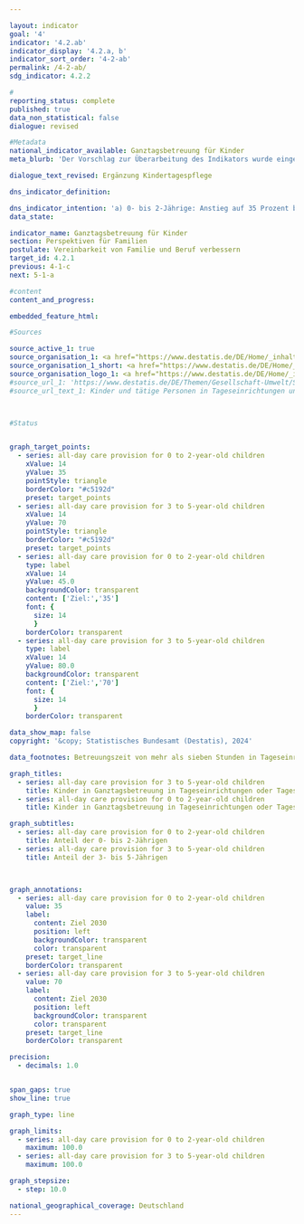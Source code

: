 ```yaml
---

layout: indicator        
goal: '4'        
indicator: '4.2.ab'        
indicator_display: '4.2.a, b'        
indicator_sort_order: '4-2-ab'        
permalink: /4-2-ab/        
sdg_indicator: 4.2.2        

#
reporting_status: complete        
published: true        
data_non_statistical: false        
dialogue: revised

#Metadata        
national_indicator_available: Ganztagsbetreuung für Kinder
meta_blurb: 'Der Vorschlag zur Überarbeitung des Indikators wurde eingebracht vom Bundesministerium für Familie, Senioren, Frauen und Jugend (BMFSFJ).'

dialogue_text_revised: Ergänzung Kindertagespflege

dns_indicator_definition:        

dns_indicator_intention: 'a) 0- bis 2-Jährige: Anstieg auf 35 Prozent bis 2030<br>b) 3- bis 5-Jährige: Anstieg auf 70 Prozent bis 2030'
data_state:         

indicator_name: Ganztagsbetreuung für Kinder   
section: Perspektiven für Familien        
postulate: Vereinbarkeit von Familie und Beruf verbessern        
target_id: 4.2.1        
previous: 4-1-c        
next: 5-1-a        

#content         
content_and_progress:

embedded_feature_html:   

#Sources        

source_active_1: true
source_organisation_1: <a href="https://www.destatis.de/DE/Home/_inhalt.html" target="_blank">Statistisches Bundesamt</a>
source_organisation_1_short: <a href="https://www.destatis.de/DE/Home/_inhalt.html" target="_blank">Statistisches Bundesamt</a>
source_organisation_logo_1: <a href="https://www.destatis.de/DE/Home/_inhalt.html" target="_blank"><img src="https://dns-indikatoren.de/public/OrgImgDe/destatis.png" alt="Statistisches Bundesamt" title=" Klicken Sie hier um zur Homepage der Organisation Statistisches Bundesamt zu gelangen." style="height:60px; width:148px; border:transparent"/></a>
#source_url_1: 'https://www.destatis.de/DE/Themen/Gesellschaft-Umwelt/Soziales/Kindertagesbetreuung/_inhalt.html#sprg234640'
#source_url_text_1: Kinder und tätige Personen in Tageseinrichtungen und in öffentlich geförderter Kindertagespflege



#Status        


graph_target_points:
  - series: all-day care provision for 0 to 2-year-old children
    xValue: 14
    yValue: 35
    pointStyle: triangle
    borderColor: "#c5192d"
    preset: target_points
  - series: all-day care provision for 3 to 5-year-old children
    xValue: 14
    yValue: 70
    pointStyle: triangle
    borderColor: "#c5192d"
    preset: target_points
  - series: all-day care provision for 0 to 2-year-old children
    type: label
    xValue: 14
    yValue: 45.0
    backgroundColor: transparent
    content: ['Ziel:','35']
    font: {
      size: 14
      }
    borderColor: transparent
  - series: all-day care provision for 3 to 5-year-old children
    type: label
    xValue: 14
    yValue: 80.0
    backgroundColor: transparent
    content: ['Ziel:','70']
    font: {
      size: 14
      }
    borderColor: transparent        

data_show_map: false        
copyright: '&copy; Statistisches Bundesamt (Destatis), 2024'        

data_footnotes: Betreuungszeit von mehr als sieben Stunden in Tageseinrichtungen oder Tagespflege.<br>• Die Daten basieren auf einer Sonderauswertung und sind nicht öffentlich zugänglich.       

graph_titles:
  - series: all-day care provision for 3 to 5-year-old children
    title: Kinder in Ganztagsbetreuung in Tageseinrichtungen oder Tagespflege
  - series: all-day care provision for 0 to 2-year-old children
    title: Kinder in Ganztagsbetreuung in Tageseinrichtungen oder Tagespflege        

graph_subtitles:
  - series: all-day care provision for 0 to 2-year-old children
    title: Anteil der 0- bis 2-Jährigen
  - series: all-day care provision for 3 to 5-year-old children
    title: Anteil der 3- bis 5-Jährigen



graph_annotations:
  - series: all-day care provision for 0 to 2-year-old children
    value: 35
    label:
      content: Ziel 2030
      position: left
      backgroundColor: transparent
      color: transparent
    preset: target_line
    borderColor: transparent
  - series: all-day care provision for 3 to 5-year-old children
    value: 70
    label:
      content: Ziel 2030
      position: left
      backgroundColor: transparent
      color: transparent
    preset: target_line
    borderColor: transparent        

precision:
  - decimals: 1.0


span_gaps: true        
show_line: true        

graph_type: line                

graph_limits:
  - series: all-day care provision for 0 to 2-year-old children
    maximum: 100.0
  - series: all-day care provision for 3 to 5-year-old children
    maximum: 100.0        

graph_stepsize:
  - step: 10.0

national_geographical_coverage: Deutschland                
---
```

